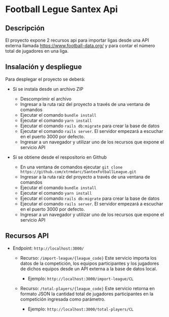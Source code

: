 # Football Legue Santex Api

## Descripción

El proyecto expone 2 recursos api para importar ligas desde una API externa llamada https://www.football-data.org/ y para contar el número total de jugadores en una liga.

## Insalación y despliegue

Para desplegar el proyecto se deberá:
- Si se instala desde un archivo ZIP
  - Descomprimir el archivo
  - Ingresar a la ruta raíz del proyecto a través de una ventana de comandos
  - Ejecutar el comando `bundle install`
  - Ejecutar el comando `yarn install`
  - Ejecutar el comando `rails db:migrate` para crear la base de datos
  - Ejecutar el comando `rails server`. El servidor empezará a escuchar en el puerto
  3000 por defecto.
  - Ingresar a un navegador y utilizar uno de los recursos que expone el servicio API

- Si se obtiene desde el respositorio en Github
  - En una ventana de comandos ejecutar `git clone https://github.com/xtrmdarc/SantexFotballLeague.git`
  - Ingresar a la ruta raíz del proyecto a través de una ventana de comandos
  - Ejecutar el comando `bundle install`
  - Ejecutar el comando `yarn install`
  - Ejecutar el comando `rails db:migrate` para crear la base de datos
  - Ejecutar el comando `rails server`. El servidor empezará a escuchar en el puerto
  3000 por defecto.
  - Ingresar a un navegador y utilizar uno de los recursos que expone el servicio API

## Recursos API

- Endpoint: `http://localhost:3000/`

  - Recurso: `/import-league/{league_code}`
  Este servicio importa los datos de la competición, los equipos participantes y 
  los jugadores de dichos equipos desde un API externa a la base de datos local.
    - Ejemplo: `http://localhost:3000/import-league/CL`

  - Recurso: `/total-players/{league_code}`
  Este servicio retorna en formato JSON la cantidad total de jugadores participantes
  en la competición ingresada como parámetro.
    - Ejemplo: `http://localhost:3000/total-players/CL`
